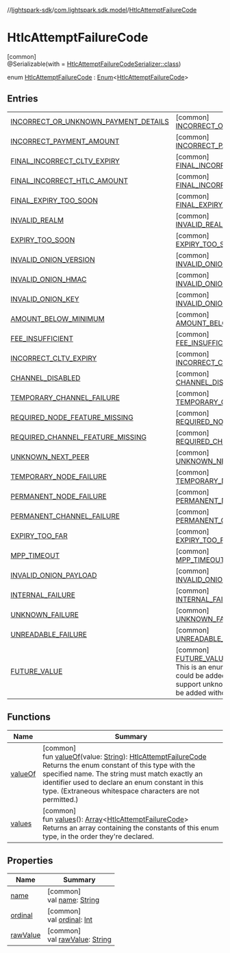 //[lightspark-sdk](../../../index.md)/[com.lightspark.sdk.model](../index.md)/[HtlcAttemptFailureCode](index.md)

# HtlcAttemptFailureCode

[common]\
@Serializable(with = [HtlcAttemptFailureCodeSerializer::class](../-htlc-attempt-failure-code-serializer/index.md))

enum [HtlcAttemptFailureCode](index.md) : [Enum](https://kotlinlang.org/api/latest/jvm/stdlib/kotlin/-enum/index.html)&lt;[HtlcAttemptFailureCode](index.md)&gt;

## Entries

| | |
|---|---|
| [INCORRECT_OR_UNKNOWN_PAYMENT_DETAILS](-i-n-c-o-r-r-e-c-t_-o-r_-u-n-k-n-o-w-n_-p-a-y-m-e-n-t_-d-e-t-a-i-l-s/index.md) | [common]<br>[INCORRECT_OR_UNKNOWN_PAYMENT_DETAILS](-i-n-c-o-r-r-e-c-t_-o-r_-u-n-k-n-o-w-n_-p-a-y-m-e-n-t_-d-e-t-a-i-l-s/index.md) |
| [INCORRECT_PAYMENT_AMOUNT](-i-n-c-o-r-r-e-c-t_-p-a-y-m-e-n-t_-a-m-o-u-n-t/index.md) | [common]<br>[INCORRECT_PAYMENT_AMOUNT](-i-n-c-o-r-r-e-c-t_-p-a-y-m-e-n-t_-a-m-o-u-n-t/index.md) |
| [FINAL_INCORRECT_CLTV_EXPIRY](-f-i-n-a-l_-i-n-c-o-r-r-e-c-t_-c-l-t-v_-e-x-p-i-r-y/index.md) | [common]<br>[FINAL_INCORRECT_CLTV_EXPIRY](-f-i-n-a-l_-i-n-c-o-r-r-e-c-t_-c-l-t-v_-e-x-p-i-r-y/index.md) |
| [FINAL_INCORRECT_HTLC_AMOUNT](-f-i-n-a-l_-i-n-c-o-r-r-e-c-t_-h-t-l-c_-a-m-o-u-n-t/index.md) | [common]<br>[FINAL_INCORRECT_HTLC_AMOUNT](-f-i-n-a-l_-i-n-c-o-r-r-e-c-t_-h-t-l-c_-a-m-o-u-n-t/index.md) |
| [FINAL_EXPIRY_TOO_SOON](-f-i-n-a-l_-e-x-p-i-r-y_-t-o-o_-s-o-o-n/index.md) | [common]<br>[FINAL_EXPIRY_TOO_SOON](-f-i-n-a-l_-e-x-p-i-r-y_-t-o-o_-s-o-o-n/index.md) |
| [INVALID_REALM](-i-n-v-a-l-i-d_-r-e-a-l-m/index.md) | [common]<br>[INVALID_REALM](-i-n-v-a-l-i-d_-r-e-a-l-m/index.md) |
| [EXPIRY_TOO_SOON](-e-x-p-i-r-y_-t-o-o_-s-o-o-n/index.md) | [common]<br>[EXPIRY_TOO_SOON](-e-x-p-i-r-y_-t-o-o_-s-o-o-n/index.md) |
| [INVALID_ONION_VERSION](-i-n-v-a-l-i-d_-o-n-i-o-n_-v-e-r-s-i-o-n/index.md) | [common]<br>[INVALID_ONION_VERSION](-i-n-v-a-l-i-d_-o-n-i-o-n_-v-e-r-s-i-o-n/index.md) |
| [INVALID_ONION_HMAC](-i-n-v-a-l-i-d_-o-n-i-o-n_-h-m-a-c/index.md) | [common]<br>[INVALID_ONION_HMAC](-i-n-v-a-l-i-d_-o-n-i-o-n_-h-m-a-c/index.md) |
| [INVALID_ONION_KEY](-i-n-v-a-l-i-d_-o-n-i-o-n_-k-e-y/index.md) | [common]<br>[INVALID_ONION_KEY](-i-n-v-a-l-i-d_-o-n-i-o-n_-k-e-y/index.md) |
| [AMOUNT_BELOW_MINIMUM](-a-m-o-u-n-t_-b-e-l-o-w_-m-i-n-i-m-u-m/index.md) | [common]<br>[AMOUNT_BELOW_MINIMUM](-a-m-o-u-n-t_-b-e-l-o-w_-m-i-n-i-m-u-m/index.md) |
| [FEE_INSUFFICIENT](-f-e-e_-i-n-s-u-f-f-i-c-i-e-n-t/index.md) | [common]<br>[FEE_INSUFFICIENT](-f-e-e_-i-n-s-u-f-f-i-c-i-e-n-t/index.md) |
| [INCORRECT_CLTV_EXPIRY](-i-n-c-o-r-r-e-c-t_-c-l-t-v_-e-x-p-i-r-y/index.md) | [common]<br>[INCORRECT_CLTV_EXPIRY](-i-n-c-o-r-r-e-c-t_-c-l-t-v_-e-x-p-i-r-y/index.md) |
| [CHANNEL_DISABLED](-c-h-a-n-n-e-l_-d-i-s-a-b-l-e-d/index.md) | [common]<br>[CHANNEL_DISABLED](-c-h-a-n-n-e-l_-d-i-s-a-b-l-e-d/index.md) |
| [TEMPORARY_CHANNEL_FAILURE](-t-e-m-p-o-r-a-r-y_-c-h-a-n-n-e-l_-f-a-i-l-u-r-e/index.md) | [common]<br>[TEMPORARY_CHANNEL_FAILURE](-t-e-m-p-o-r-a-r-y_-c-h-a-n-n-e-l_-f-a-i-l-u-r-e/index.md) |
| [REQUIRED_NODE_FEATURE_MISSING](-r-e-q-u-i-r-e-d_-n-o-d-e_-f-e-a-t-u-r-e_-m-i-s-s-i-n-g/index.md) | [common]<br>[REQUIRED_NODE_FEATURE_MISSING](-r-e-q-u-i-r-e-d_-n-o-d-e_-f-e-a-t-u-r-e_-m-i-s-s-i-n-g/index.md) |
| [REQUIRED_CHANNEL_FEATURE_MISSING](-r-e-q-u-i-r-e-d_-c-h-a-n-n-e-l_-f-e-a-t-u-r-e_-m-i-s-s-i-n-g/index.md) | [common]<br>[REQUIRED_CHANNEL_FEATURE_MISSING](-r-e-q-u-i-r-e-d_-c-h-a-n-n-e-l_-f-e-a-t-u-r-e_-m-i-s-s-i-n-g/index.md) |
| [UNKNOWN_NEXT_PEER](-u-n-k-n-o-w-n_-n-e-x-t_-p-e-e-r/index.md) | [common]<br>[UNKNOWN_NEXT_PEER](-u-n-k-n-o-w-n_-n-e-x-t_-p-e-e-r/index.md) |
| [TEMPORARY_NODE_FAILURE](-t-e-m-p-o-r-a-r-y_-n-o-d-e_-f-a-i-l-u-r-e/index.md) | [common]<br>[TEMPORARY_NODE_FAILURE](-t-e-m-p-o-r-a-r-y_-n-o-d-e_-f-a-i-l-u-r-e/index.md) |
| [PERMANENT_NODE_FAILURE](-p-e-r-m-a-n-e-n-t_-n-o-d-e_-f-a-i-l-u-r-e/index.md) | [common]<br>[PERMANENT_NODE_FAILURE](-p-e-r-m-a-n-e-n-t_-n-o-d-e_-f-a-i-l-u-r-e/index.md) |
| [PERMANENT_CHANNEL_FAILURE](-p-e-r-m-a-n-e-n-t_-c-h-a-n-n-e-l_-f-a-i-l-u-r-e/index.md) | [common]<br>[PERMANENT_CHANNEL_FAILURE](-p-e-r-m-a-n-e-n-t_-c-h-a-n-n-e-l_-f-a-i-l-u-r-e/index.md) |
| [EXPIRY_TOO_FAR](-e-x-p-i-r-y_-t-o-o_-f-a-r/index.md) | [common]<br>[EXPIRY_TOO_FAR](-e-x-p-i-r-y_-t-o-o_-f-a-r/index.md) |
| [MPP_TIMEOUT](-m-p-p_-t-i-m-e-o-u-t/index.md) | [common]<br>[MPP_TIMEOUT](-m-p-p_-t-i-m-e-o-u-t/index.md) |
| [INVALID_ONION_PAYLOAD](-i-n-v-a-l-i-d_-o-n-i-o-n_-p-a-y-l-o-a-d/index.md) | [common]<br>[INVALID_ONION_PAYLOAD](-i-n-v-a-l-i-d_-o-n-i-o-n_-p-a-y-l-o-a-d/index.md) |
| [INTERNAL_FAILURE](-i-n-t-e-r-n-a-l_-f-a-i-l-u-r-e/index.md) | [common]<br>[INTERNAL_FAILURE](-i-n-t-e-r-n-a-l_-f-a-i-l-u-r-e/index.md) |
| [UNKNOWN_FAILURE](-u-n-k-n-o-w-n_-f-a-i-l-u-r-e/index.md) | [common]<br>[UNKNOWN_FAILURE](-u-n-k-n-o-w-n_-f-a-i-l-u-r-e/index.md) |
| [UNREADABLE_FAILURE](-u-n-r-e-a-d-a-b-l-e_-f-a-i-l-u-r-e/index.md) | [common]<br>[UNREADABLE_FAILURE](-u-n-r-e-a-d-a-b-l-e_-f-a-i-l-u-r-e/index.md) |
| [FUTURE_VALUE](-f-u-t-u-r-e_-v-a-l-u-e/index.md) | [common]<br>[FUTURE_VALUE](-f-u-t-u-r-e_-v-a-l-u-e/index.md)<br>This is an enum value that represents values that could be added in the future. Clients should support unknown values as more of them could be added without notice. |

## Functions

| Name | Summary |
|---|---|
| [valueOf](value-of.md) | [common]<br>fun [valueOf](value-of.md)(value: [String](https://kotlinlang.org/api/latest/jvm/stdlib/kotlin/-string/index.html)): [HtlcAttemptFailureCode](index.md)<br>Returns the enum constant of this type with the specified name. The string must match exactly an identifier used to declare an enum constant in this type. (Extraneous whitespace characters are not permitted.) |
| [values](values.md) | [common]<br>fun [values](values.md)(): [Array](https://kotlinlang.org/api/latest/jvm/stdlib/kotlin/-array/index.html)&lt;[HtlcAttemptFailureCode](index.md)&gt;<br>Returns an array containing the constants of this enum type, in the order they're declared. |

## Properties

| Name | Summary |
|---|---|
| [name](../-withdrawal-request-status/-f-u-t-u-r-e_-v-a-l-u-e/index.md#-372974862%2FProperties%2F-962664521) | [common]<br>val [name](../-withdrawal-request-status/-f-u-t-u-r-e_-v-a-l-u-e/index.md#-372974862%2FProperties%2F-962664521): [String](https://kotlinlang.org/api/latest/jvm/stdlib/kotlin/-string/index.html) |
| [ordinal](../-withdrawal-request-status/-f-u-t-u-r-e_-v-a-l-u-e/index.md#-739389684%2FProperties%2F-962664521) | [common]<br>val [ordinal](../-withdrawal-request-status/-f-u-t-u-r-e_-v-a-l-u-e/index.md#-739389684%2FProperties%2F-962664521): [Int](https://kotlinlang.org/api/latest/jvm/stdlib/kotlin/-int/index.html) |
| [rawValue](raw-value.md) | [common]<br>val [rawValue](raw-value.md): [String](https://kotlinlang.org/api/latest/jvm/stdlib/kotlin/-string/index.html) |
